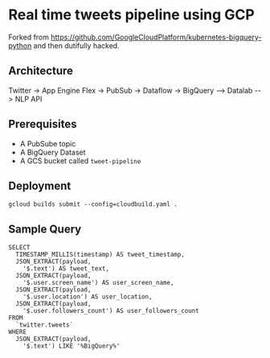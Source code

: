 # Real time tweets pipeline using GCP
Forked from https://github.com/GoogleCloudPlatform/kubernetes-bigquery-python and then dutifully hacked.

## Architecture
Twitter -> App Engine Flex -> PubSub -> Dataflow -> BigQuery --> Datalab --> NLP API

## Prerequisites
 - A PubSube topic
 - A BigQuery Dataset
 - A GCS bucket called `tweet-pipeline`

## Deployment
`gcloud builds submit --config=cloudbuild.yaml .`

## Sample Query
```
SELECT
  TIMESTAMP_MILLIS(timestamp) AS tweet_timestamp,
  JSON_EXTRACT(payload,
    '$.text') AS tweet_text,
  JSON_EXTRACT(payload,
    '$.user.screen_name') AS user_screen_name,
  JSON_EXTRACT(payload,
    '$.user.location') AS user_location,
  JSON_EXTRACT(payload,
    '$.user.followers_count') AS user_followers_count
FROM
  `twitter.tweets`
WHERE
  JSON_EXTRACT(payload,
    '$.text') LIKE '%BigQuery%'
```
